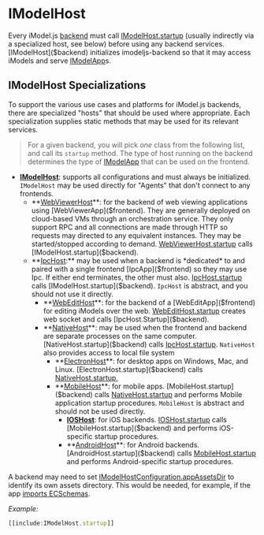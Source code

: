 # IModelHost

Every iModel.js [backend](../Glossary.md#backend) must call [IModelHost.startup]($backend) (usually indirectly via a specialized host, see below) before using any backend services. [IModelHost]($backend) initializes imodeljs-backend so that it may access iModels and serve [IModelApp]($frontend)s.

## IModelHost Specializations

To support the various use cases and platforms for iModel.js backends, there are specialized "hosts" that should be used where appropriate. Each specialization supplies static methods that may be used for its relevant services.

> For a given backend, you will pick *one* class from the following list, and call its `startup` method. The type of host running on the backend determines the type of [IModelApp](../frontend/IModelApp.md) that can be used on the frontend.

- **[IModelHost]($backend)**: supports all configurations and must always be initialized. `IModelHost` may be used directly for "Agents" that don't connect to any frontends.
  - **[WebViewerHost]($backend)**: for the backend of web viewing applications using [WebViewerApp]($frontend). They are generally deployed on cloud-based VMs through an orchestration service. They only support RPC and all connections are made through HTTP so requests may directed to any equivalent instances. They may be started/stopped according to demand. [WebViewerHost.startup]($backend) calls [IModelHost.startup]($backend).
  - **[IpcHost]($backend):** may be used when a backend is *dedicated* to and paired with a single frontend [IpcApp]($frontend) so they may use Ipc. If either end terminates, the other must also. [IpcHost.startup]($backend) calls [IModelHost.startup]($backend). `IpcHost` is abstract, and you should not use it directly.
    - **[WebEditHost]($backend)**: for the backend of a [WebEditApp]($frontend) for editing iModels over the web. [WebEditHost.startup]($backend) creates web socket and calls [IpcHost.Startup]($backend).
    - **[NativeHost]($backend)**: may be used when the frontend and backend are separate processes on the same computer. [NativeHost.startup]($backend) calls [IpcHost.startup]($backend). `NativeHost` also provides access to local file system
      - **[ElectronHost]($backend)**: for desktop apps on Windows, Mac, and Linux. [ElectronHost.startup]($backend) calls [NativeHost.startup]($backend),
      - **[MobileHost]($backend)**: for mobile apps. [MobileHost.startup]($backend) calls [NativeHost.startup]($backend) and performs Mobile application startup procedures. `MobileHost` is abstract and should not be used directly.
        - **[IOSHost](%backend)**: for iOS backends. [IOSHost.startup]($backend) calls [MobileHost.startup]($backend) and performs iOS-specific startup procedures.
        - **[AndroidHost]($backend)**: for Android backends. [AndroidHost.startup]($backend) calls [MobileHost.startup]($backend) and performs Android-specific startup procedures.

A backend may need to set [IModelHostConfiguration.appAssetsDir]($backend) to identify its own assets directory. This would be needed, for example, if the app [imports ECSchemas](./SchemasAndElementsInTypeScript.md).

*Example:*

 ```ts
 [[include:IModelHost.startup]]
 ```
